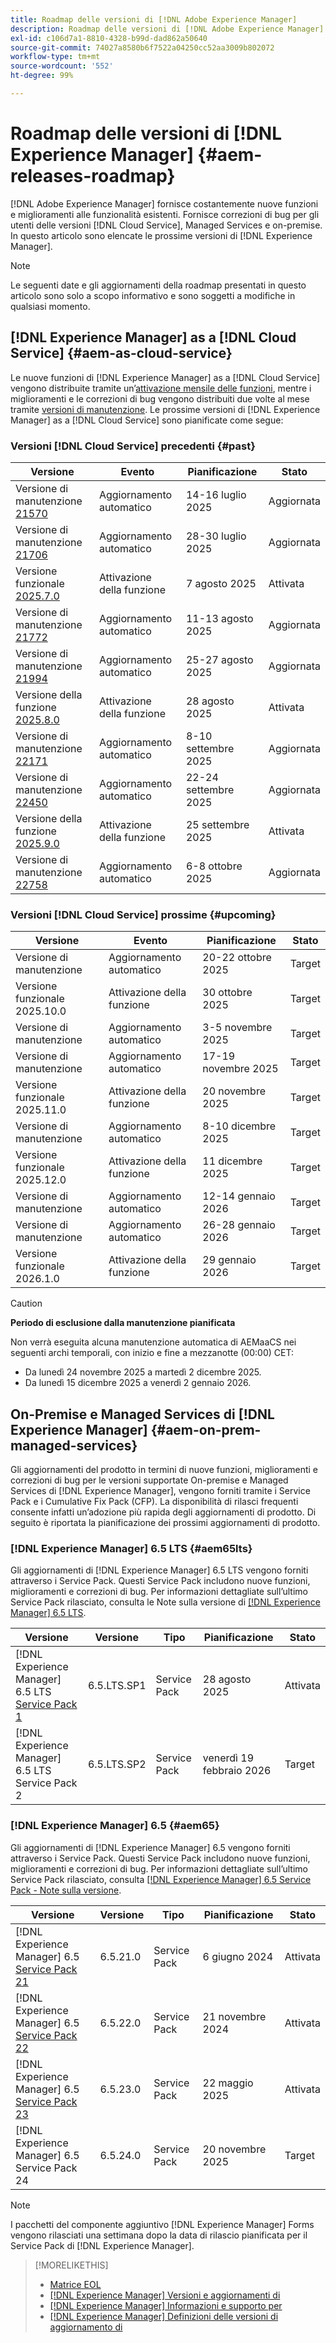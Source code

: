 ```yaml
---
title: Roadmap delle versioni di [!DNL Adobe Experience Manager]
description: Roadmap delle versioni di [!DNL Adobe Experience Manager]
exl-id: c106d7a1-8810-4328-b99d-dad862a50640
source-git-commit: 74027a8580b6f7522a04250cc52aa3009b802072
workflow-type: tm+mt
source-wordcount: '552'
ht-degree: 99%

---
```



# Roadmap delle versioni di [!DNL Experience Manager] {#aem-releases-roadmap}

[!DNL Adobe Experience Manager] fornisce costantemente nuove funzioni e miglioramenti alle funzionalità esistenti. Fornisce correzioni di bug per gli utenti delle versioni [!DNL Cloud Service], Managed Services e on-premise. In questo articolo sono elencate le prossime versioni di [!DNL Experience Manager].

>[!NOTE]
>
>Le seguenti date e gli aggiornamenti della roadmap presentati in questo articolo sono solo a scopo informativo e sono soggetti a modifiche in qualsiasi momento.

## [!DNL Experience Manager] as a [!DNL Cloud Service] {#aem-as-cloud-service}

Le nuove funzioni di [!DNL Experience Manager] as a [!DNL Cloud Service] vengono distribuite tramite un’[attivazione mensile delle funzioni](https://experienceleague.adobe.com/it/docs/experience-manager-cloud-service/content/release-notes/release-notes/release-notes-current), mentre i miglioramenti e le correzioni di bug vengono distribuiti due volte al mese tramite [versioni di manutenzione](https://experienceleague.adobe.com/it/docs/experience-manager-cloud-service/content/release-notes/maintenance/latest).
Le prossime versioni di [!DNL Experience Manager] as a [!DNL Cloud Service] sono pianificate come segue:

### Versioni [!DNL Cloud Service] precedenti {#past}

| Versione | Evento | Pianificazione | Stato |
|---|---|---|---|
| Versione di manutenzione [21570](https://experienceleague.adobe.com/it/docs/experience-manager-cloud-service/content/release-notes/maintenance/2025/2025-7-0#21570) | Aggiornamento automatico | 14-16 luglio 2025 | Aggiornata |
| Versione di manutenzione [21706](https://experienceleague.adobe.com/it/docs/experience-manager-cloud-service/content/release-notes/maintenance/2025/2025-7-0#21706) | Aggiornamento automatico | 28-30 luglio 2025 | Aggiornata |
| Versione funzionale [2025.7.0](https://experienceleague.adobe.com/it/docs/experience-manager-cloud-service/content/release-notes/release-notes/2025/release-notes-2025-7-0) | Attivazione della funzione | 7 agosto 2025 | Attivata |
| Versione di manutenzione [21772](https://experienceleague.adobe.com/it/docs/experience-manager-cloud-service/content/release-notes/maintenance/2025/2025-8-0#21772) | Aggiornamento automatico | 11-13 agosto 2025 | Aggiornata |
| Versione di manutenzione [21994](https://experienceleague.adobe.com/it/docs/experience-manager-cloud-service/content/release-notes/maintenance/2025/2025-8-0#21994) | Aggiornamento automatico | 25-27 agosto 2025 | Aggiornata |
| Versione della funzione [2025.8.0](https://experienceleague.adobe.com/it/docs/experience-manager-cloud-service/content/release-notes/release-notes/2025/release-notes-2025-8-0) | Attivazione della funzione | 28 agosto 2025 | Attivata |
| Versione di manutenzione [22171](https://experienceleague.adobe.com/it/docs/experience-manager-cloud-service/content/release-notes/maintenance/2025/2025-9-0#22171) | Aggiornamento automatico | 8-10 settembre 2025 | Aggiornata |
| Versione di manutenzione [22450](https://experienceleague.adobe.com/it/docs/experience-manager-cloud-service/content/release-notes/maintenance/2025/2025-9-0#22450) | Aggiornamento automatico | 22-24 settembre 2025 | Aggiornata |
| Versione della funzione [2025.9.0](https://experienceleague.adobe.com/it/docs/experience-manager-cloud-service/content/release-notes/release-notes/release-notes-current) | Attivazione della funzione | 25 settembre 2025 | Attivata |
| Versione di manutenzione [22758](https://experienceleague.adobe.com/it/docs/experience-manager-cloud-service/content/release-notes/maintenance/latest) | Aggiornamento automatico | 6-8 ottobre 2025 | Aggiornata |

### Versioni [!DNL Cloud Service] prossime {#upcoming}

| Versione | Evento | Pianificazione | Stato |
|---|---|---|---|
| Versione di manutenzione | Aggiornamento automatico | 20-22 ottobre 2025 | Target |
| Versione funzionale 2025.10.0 | Attivazione della funzione | 30 ottobre 2025 | Target |
| Versione di manutenzione | Aggiornamento automatico | 3-5 novembre 2025 | Target |
| Versione di manutenzione | Aggiornamento automatico | 17-19 novembre 2025 | Target |
| Versione funzionale 2025.11.0 | Attivazione della funzione | 20 novembre 2025 | Target |
| Versione di manutenzione | Aggiornamento automatico | 8-10 dicembre 2025 | Target |
| Versione funzionale 2025.12.0 | Attivazione della funzione | 11 dicembre 2025 | Target |
| Versione di manutenzione | Aggiornamento automatico | 12-14 gennaio 2026 | Target |
| Versione di manutenzione | Aggiornamento automatico | 26-28 gennaio 2026 | Target |
| Versione funzionale 2026.1.0 | Attivazione della funzione | 29 gennaio 2026 | Target |

>[!CAUTION]
>
>**Periodo di esclusione dalla manutenzione pianificata**
>
> Non verrà eseguita alcuna manutenzione automatica di AEMaaCS nei seguenti archi temporali, con inizio e fine a mezzanotte (00:00) CET:
>
>* Da lunedì 24 novembre 2025 a martedì 2 dicembre 2025.
>* Da lunedì 15 dicembre 2025 a venerdì 2 gennaio 2026.

## On-Premise e Managed Services di [!DNL Experience Manager] {#aem-on-prem-managed-services}

Gli aggiornamenti del prodotto in termini di nuove funzioni, miglioramenti e correzioni di bug per le versioni supportate On-premise e Managed Services di [!DNL Experience Manager], vengono forniti tramite i Service Pack e i Cumulative Fix Pack (CFP). La disponibilità di rilasci frequenti consente infatti un’adozione più rapida degli aggiornamenti di prodotto. Di seguito è riportata la pianificazione dei prossimi aggiornamenti di prodotto.

### [!DNL Experience Manager] 6.5 LTS {#aem65lts}

Gli aggiornamenti di [!DNL Experience Manager] 6.5 LTS vengono forniti attraverso i Service Pack. Questi Service Pack includono nuove funzioni, miglioramenti e correzioni di bug. Per informazioni dettagliate sull’ultimo Service Pack rilasciato, consulta le Note sulla versione di [[!DNL Experience Manager]  6.5 LTS](https://experienceleague.adobe.com/it/docs/experience-manager-65-lts/content/release-notes/release-notes).

| Versione | Versione | Tipo | Pianificazione | Stato |
|---|---|---|---|---|
| [!DNL Experience Manager] 6.5 LTS [Service Pack 1](https://experienceleague.adobe.com/it/docs/experience-manager-65-lts/content/release-notes/release-notes) | 6.5.LTS.SP1 | Service Pack | 28 agosto 2025 | Attivata |
| [!DNL Experience Manager] 6.5 LTS Service Pack 2 | 6.5.LTS.SP2 | Service Pack | venerdì 19 febbraio 2026 | Target |

### [!DNL Experience Manager] 6.5 {#aem65}

Gli aggiornamenti di [!DNL Experience Manager] 6.5 vengono forniti attraverso i Service Pack. Questi Service Pack includono nuove funzioni, miglioramenti e correzioni di bug. Per informazioni dettagliate sull’ultimo Service Pack rilasciato, consulta [[!DNL Experience Manager] 6.5 Service Pack - Note sulla versione](https://experienceleague.adobe.com/it/docs/experience-manager-65/content/release-notes/release-notes).

| Versione | Versione | Tipo | Pianificazione | Stato |
|---|---|---|---|---|
| [!DNL Experience Manager] 6.5 [Service Pack 21](https://experienceleague.adobe.com/it/docs/experience-manager-65/content/release-notes/service-pack/6-5-21) | 6.5.21.0 | Service Pack | 6 giugno 2024 | Attivata |
| [!DNL Experience Manager] 6.5 [Service Pack 22](https://experienceleague.adobe.com/it/docs/experience-manager-65/content/release-notes/service-pack/6-5-22) | 6.5.22.0 | Service Pack | 21 novembre 2024 | Attivata |
| [!DNL Experience Manager] 6.5 [Service Pack 23](https://experienceleague.adobe.com/it/docs/experience-manager-65/content/release-notes/release-notes) | 6.5.23.0 | Service Pack | 22 maggio 2025 | Attivata |
| [!DNL Experience Manager] 6.5 Service Pack 24 | 6.5.24.0 | Service Pack | 20 novembre 2025 | Target |

>[!NOTE]
>
>I pacchetti del componente aggiuntivo [!DNL Experience Manager] Forms vengono rilasciati una settimana dopo la data di rilascio pianificata per il Service Pack di [!DNL Experience Manager].

>[!MORELIKETHIS]
>
>* [Matrice EOL](https://helpx.adobe.com/it/support/programs/eol-matrix.html)
>* [[!DNL Experience Manager] Versioni e aggiornamenti di](https://experienceleague.adobe.com/it/docs/experience-manager-release-information/aem-release-updates/aem-releases-updates)
>* [[!DNL Experience Manager] Informazioni e supporto per](https://experienceleague.adobe.com/it/docs/experience-manager-cloud-service)
>* [[!DNL Experience Manager] Definizioni delle versioni di aggiornamento di](/help/using/update-release-vehicle-definitions.md)
